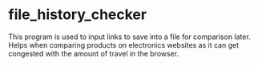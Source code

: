 # file_history_checker
This program is used to input links to save into a file for comparison later. Helps when comparing products on electronics websites as it can get congested with the amount of travel in the browser. 
